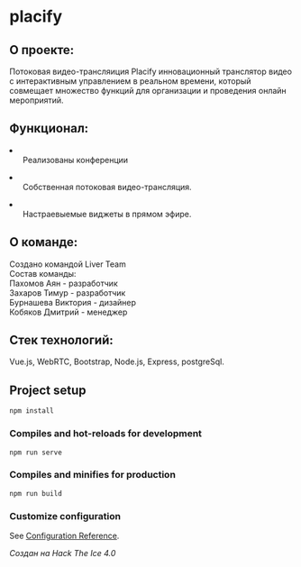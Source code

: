 # placify

## О проекте:
Потоковая видео-трансляиция Placify инновационный транслятор видео с интерактивным управлением в реальном времени, который совмещает множество функций для организации и проведения онлайн мероприятий.
## Функционал:
<li>
  <ul>Реализованы конференции</ul>
</li>
<li>
  <ul>Собственная потоковая видео-трансляция.</ul>
</li>
<li>
  <ul>Настраевыемые виджеты в прямом эфире.</ul>
</li>

## О команде:
Создано командой Liver Team <br>
Состав команды: <br>
Пахомов Аян - разработчик <br>
Захаров Тимур - разработчик <br>
Бурнашева Виктория - дизайнер <br>
Кобяков Дмитрий - менеджер 
## Стек технологий:
Vue.js, WebRTC, Bootstrap, Node.js, Express, postgreSql.
## Project setup
```
npm install
```

### Compiles and hot-reloads for development
```
npm run serve
```

### Compiles and minifies for production
```
npm run build
```

### Customize configuration
See [Configuration Reference](https://cli.vuejs.org/config/).

<i>Создан на Hack The Ice 4.0</i>
